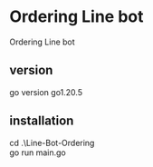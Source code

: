 # Ordering Line bot 

Ordering Line bot 

## version

go version go1.20.5

## installation 

cd .\Line-Bot-Ordering \
go run main.go